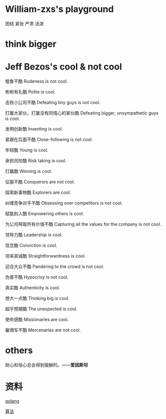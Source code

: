# William-zxs's playground

团结 紧张 严肃 活泼

# think bigger

# Jeff Bezos's cool & not cool

粗鲁不酷 Rudeness is not cool.

彬彬有礼酷 Polite is cool.

击败小公司不酷 Defeating tiny guys is not cool.

打赢大家伙，打赢没有同情心的家伙酷 Defeating bigger, unsympathetic guys is cool.

发明创新酷 Inventing is cool.

紧跟在后面不酷 Close-following is not cool.

年轻酷 Young is cool.

承担风险酷 Risk taking is cool.

打赢酷 Winning is cool.

征服不酷 Conquerors are not cool.

探索新事物酷 Explorers are cool.

纠缠竞争对手不酷 Obsessing over competitors is not cool.

赋能别人酷 Empowering others is cool.

为公司榨取所有价值不酷 Capturing all the values for the company is not cool.

领导力酷 Leadership is cool.

信念酷 Conviction is cool.

坦率真诚酷 Straightforwardness is cool.

迎合大众不酷 Pandering to the crowd is not cool.

伪善不酷 Hypocrisy is not cool.

真实酷 Authenticity is cool.

想大一点酷 Thinking big is cool.

超乎预期酷 The unexpected is cool.

使命感酷 Missionaries are cool.

雇佣军不酷 Mercenaries are not cool.

# others

耐心和恒心总会得到报酬的。——**爱因斯坦**

# 资料
[golang](https://books.studygolang.com/gopl-zh/ch0/ch0-01.html)

[算法](https://greyireland.gitbook.io/algorithm-pattern/)
